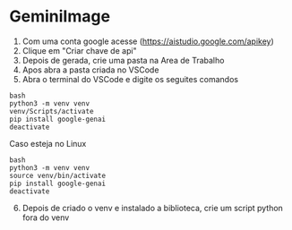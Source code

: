 # GeminiImage

1. Com uma conta google acesse (https://aistudio.google.com/apikey)
2. Clique em "Criar chave de api"
3. Depois de gerada, crie uma pasta na Area de Trabalho
4. Apos abra a pasta criada no VSCode
5. Abra o terminal do VSCode e digite os seguites comandos

```
bash
python3 -m venv venv
venv/Scripts/activate
pip install google-genai
deactivate
```

Caso esteja no Linux

```
bash
python3 -m venv venv
source venv/bin/activate
pip install google-genai
deactivate
```

6. Depois de criado o venv e instalado a biblioteca, crie um script python fora do venv
